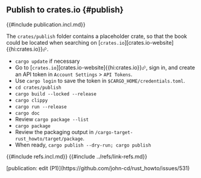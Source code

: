 ## Publish to crates.io {#publish}

{{#include publication.incl.md}}

The `crates/publish` folder contains a placeholder crate, so that the book could be located when searching on [`crates.io`][crates.io-website]{{hi:crates.io}}⮳.

- `cargo update` if necessary
- Go to [`crates.io`][crates.io-website]{{hi:crates.io}}⮳, sign in, and create an API token in `Account Settings` > `API Tokens`.
- Use `cargo login` to save the token in `$CARGO_HOME/credentials.toml`.
- `cd crates/publish`
- `cargo build --locked --release`
- `cargo clippy`
- `cargo run --release`
- `cargo doc`
- Review `cargo package --list`
- `cargo package`
- Review the packaging output in `/cargo-target-rust_howto/target/package`.
- When ready, `cargo publish --dry-run; cargo publish`

{{#include refs.incl.md}}
{{#include ../refs/link-refs.md}}

<div class="hidden">
[publication: edit (P1)](https://github.com/john-cd/rust_howto/issues/531)

</div>
